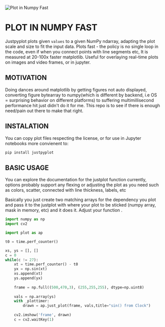 ![Plot in Numpy Fast](https://giphy.com/embed/Golhlo06fa2Q5EM0o5.gif)
# PLOT IN NUMPY FAST

Justpyplot plots given `values` to a given NumPy ndarray, adapting
the plot scale and size to fit the input data.
Plots fast - the policy is no single loop in the code,
even if when you connect points with line segments etc,
It is measured at 20-100x faster matplotlib.
Useful for overlaying real-time plots on images and video frames, or
in jupyter.
## MOTIVATION
Doing dances around matplotlib by getting figures not auto displayed, converting figure bytearray to numpy(which is different by
backend, i.e OS = surprising behavior on different platforms)
to suffering multimillisecond performance hit just didn't do it for me.
This repo is to see if there is enough need/pain out there to make that right.

## INSTALATION

You can copy plot files respecting the license, or for use in Jupyter notebooks more convienent to:
```bash    
pip install justpyplot
```
## BASIC USAGE

You can explore the documentation for the justplot function currently, options probably support any 
flexing or adjusting the plot as you need such as colors, scatter, connected with line thickness, labels, etc

Basically you just create two matching arrays for the dependency you plot and pass it to the justplot with where your plot to be sticked (numpy array, mask in memory, etc) and it does it. Adjust your function .
```python
import numpy as np 
import cv2

import plot as ap

t0 = time.perf_counter()

xs, ys = [], []
c = 0
while(c != 27):
    xt = time.perf_counter() - t0
    yx = np.sin(xt)
    xs.append(xt)
    ys.append(yx)
    
    frame = np.full((500,470,3), (255,255,255), dtype=np.uint8)
    
    vals = np.array(ys)
    with _plottimer:
        drawn = ap.just_plot(frame, vals,title="sin() from Clock")
    
    cv2.imshow('frame', drawn)
    c = cv2.waitKey(1)
```
